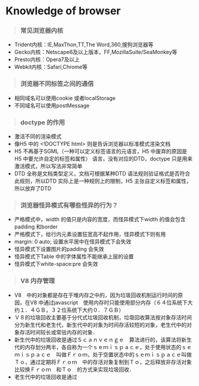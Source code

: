 # Knowledge of browser
> ### 常见浏览器内核
- Trident内核：IE,MaxThon,TT,The Word,360,搜狗浏览器等
- Gecko内核：Netscape6及以上版本，FF,MozillaSuite/SeaMonkey等
- Presto内核：Opera7及以上
- Webkit内核：Safari,Chrome等

> ### 浏览器不同标签之间的通信
- 相同域名可以使用cookie 或者localStorage
- 不同域名可以使用postMessage

> ### doctype 的作用
- 激活不同的渲染模式
- 像H5 中的 \<!DOCTYPE html> 则是告诉浏览器以标准模式渲染文档
- H5 不再基于SGML（一种可以定义标签语言的元语言，H5 中废弃的原因是H5 中要允许自定的标签和属性） 语言，没有对应的DTD，doctype 只是用来激活模式，所以写法非常简单
- DTD 全称是文档类型定义，文档可根据某种DTD 语法规则验证格式是否符合此规则，所以DTD 实际上是一种规则上的限制，H5 主张自定义标签和属性，所以放弃了DTD

> ### 浏览器怪异模式有哪些怪异的行为？
- 严格模式中，width 的值只是内容的宽度，而怪异模式下width 的值会包含padding 和border
- 严格模式下，给行内元素设置狂宽高不起作用，怪异模式下则有用
- margin: 0 auto; 设置水平居中在怪异模式下会失效
- 怪异模式下设置图片的padding 会失效
- 怪异模式下Table 中的字体属性不能继承上层的设置
- 怪异模式下white-space:pre 会失效

> ### V8 内存管理
- V8　中的对象都是存在于堆内存之中的，因为垃圾回收机制运行时间的原因，在V8 中通过javascript　使用内存时只能使用部分内存（６４位系统下大约１．４ＧＢ，３２位系统下大约０．７ＧＢ）
- Ｖ８的垃圾回收主要基于分代式垃圾回收机制，垃圾回收算法按对象存活时间分为新生代和老生代，新生代中的对象为时间存活较短的对象，老生代中的对象存活时间较长或常驻内存的对象．
- 新生代中的垃圾回收是通过Ｓｃａｎｖｅｎｇｅ　算法进行的，该算法将新生代的内存划分两半，各自称为一个ｓｅｍｉｓｐａｃｅ，处于使用状态的ｓｅｍｉｓｐａｃｅ　叫做Ｆｒｏｍ，处于空置状态中的ｓｅｍｉｓｐａｃｅ叫做Ｔｏ，通过定期将Ｆｒｏｍ　中的存活对象复制到Ｔｏ，之后释放非存活对象比较换Ｆｒｏｍ　和Ｔｏ　的方式来实现垃圾回收．
- 老生代中的垃圾回收是通过